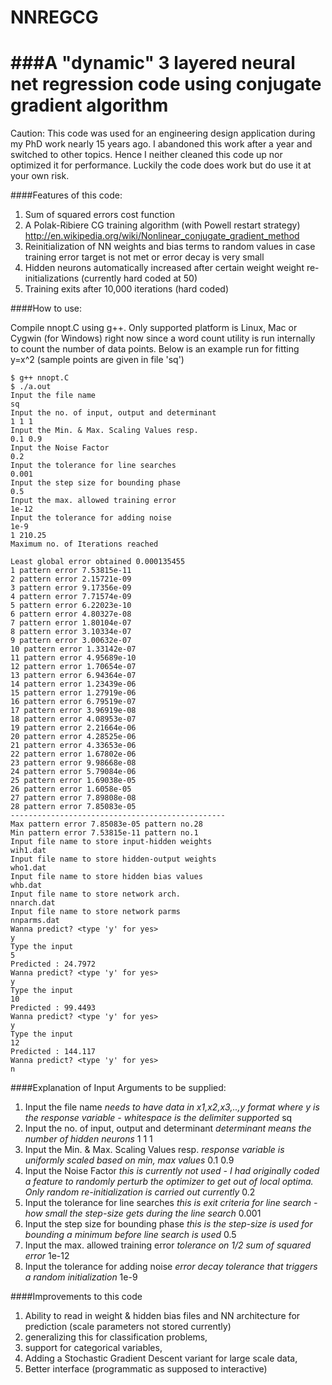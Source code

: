NNREGCG
=======

###A "dynamic" 3 layered neural net regression code using conjugate gradient algorithm
======================================================================================

Caution: This code was used for an engineering design application during my PhD work nearly 15 years ago. I abandoned this work after a year and switched to other topics. Hence I neither cleaned this code up nor optimized it for performance. Luckily the code does work but do use it at your own risk.

####Features of this code:

1. Sum of squared errors cost function
2. A Polak-Ribiere CG training algorithm (with Powell restart strategy) http://en.wikipedia.org/wiki/Nonlinear_conjugate_gradient_method
3. Reinitialization of NN weights and bias terms to random values in case training error target is not met or error decay is very small
4. Hidden neurons automatically increased after certain weight weight re-initializations (currently hard coded at 50)
5. Training exits after 10,000 iterations (hard coded)


####How to use:

Compile nnopt.C using g++. Only supported platform is Linux, Mac or Cygwin (for Windows) right now since a word count utility is run internally to count the number of data points. Below is an example run for fitting y=x^2 (sample points are given in file 'sq')

```
$ g++ nnopt.C
$ ./a.out
Input the file name
sq
Input the no. of input, output and determinant
1 1 1
Input the Min. & Max. Scaling Values resp.
0.1 0.9
Input the Noise Factor
0.2
Input the tolerance for line searches
0.001
Input the step size for bounding phase
0.5
Input the max. allowed training error
1e-12
Input the tolerance for adding noise
1e-9
1 210.25
Maximum no. of Iterations reached

Least global error obtained 0.000135455
1 pattern error 7.53815e-11
2 pattern error 2.15721e-09
3 pattern error 9.17356e-09
4 pattern error 7.71574e-09
5 pattern error 6.22023e-10
6 pattern error 4.80327e-08
7 pattern error 1.80104e-07
8 pattern error 3.10334e-07
9 pattern error 3.00632e-07
10 pattern error 1.33142e-07
11 pattern error 4.95689e-10
12 pattern error 1.70654e-07
13 pattern error 6.94364e-07
14 pattern error 1.23439e-06
15 pattern error 1.27919e-06
16 pattern error 6.79519e-07
17 pattern error 3.96919e-08
18 pattern error 4.08953e-07
19 pattern error 2.21664e-06
20 pattern error 4.28525e-06
21 pattern error 4.33653e-06
22 pattern error 1.67802e-06
23 pattern error 9.98668e-08
24 pattern error 5.79084e-06
25 pattern error 1.69038e-05
26 pattern error 1.6058e-05
27 pattern error 7.89808e-08
28 pattern error 7.85083e-05
------------------------------------------------
Max pattern error 7.85083e-05 pattern no.28
Min pattern error 7.53815e-11 pattern no.1
Input file name to store input-hidden weights
wih1.dat
Input file name to store hidden-output weights
who1.dat
Input file name to store hidden bias values
whb.dat
Input file name to store network arch.
nnarch.dat
Input file name to store network parms
nnparms.dat
Wanna predict? <type 'y' for yes>
y
Type the input
5
Predicted : 24.7972
Wanna predict? <type 'y' for yes>
y
Type the input
10
Predicted : 99.4493
Wanna predict? <type 'y' for yes>
y
Type the input
12
Predicted : 144.117
Wanna predict? <type 'y' for yes>
n
```

####Explanation of Input Arguments to be supplied:

1. Input the file name *needs to have data in x1,x2,x3,..,y format where y is the response variable - whitespace is the delimiter supported*
sq
2. Input the no. of input, output and determinant *determinant means the number of hidden neurons*
1 1 1
3. Input the Min. & Max. Scaling Values resp. *response variable is uniformly scaled based on min, max values*
0.1 0.9
4. Input the Noise Factor *this is currently not used - I had originally coded a feature to randomly perturb the optimizer to get out of local optima. Only random re-initialization is carried out currently*
0.2
5. Input the tolerance for line searches *this is exit criteria for line search - how small the step-size gets during the line search*
0.001
6. Input the step size for bounding phase *this is the step-size is used for bounding a minimum before line search is used*
0.5
7. Input the max. allowed training error *tolerance on 1/2 sum of squared error*
1e-12
8. Input the tolerance for adding noise *error decay tolerance that triggers a random initialization*
1e-9


####Improvements to this code

1. Ability to read in weight & hidden bias files and NN architecture for prediction (scale parameters not stored currently)
2. generalizing this for classification problems, 
3. support for categorical variables, 
4. Adding a Stochastic Gradient Descent variant for large scale data, 
5. Better interface (programmatic as supposed to interactive)
